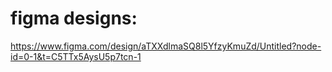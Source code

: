 # figma designs: 


https://www.figma.com/design/aTXXdlmaSQ8l5YfzyKmuZd/Untitled?node-id=0-1&t=C5TTx5AysU5p7tcn-1
